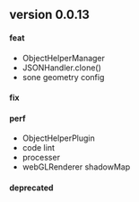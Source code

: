 ## version 0.0.13

#### feat

- ObjectHelperManager
- JSONHandler.clone()
- sone geometry config

#### fix

#### perf

- ObjectHelperPlugin
- code lint
- processer
- webGLRenderer shadowMap

#### deprecated
